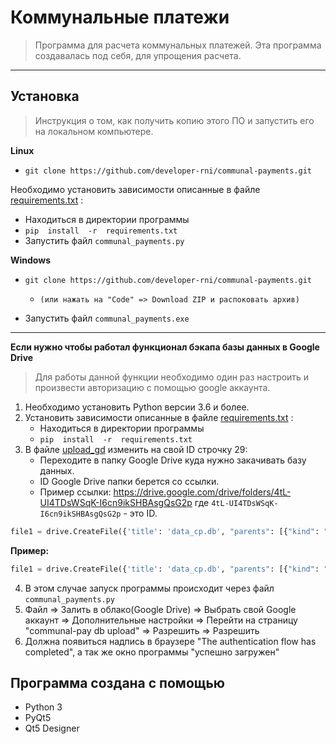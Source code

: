 # Коммунальные платежи
> Программа для расчета коммунальных платежей. Эта программа создавалась под себя, для упрощения расчета.
___
## Установка
> Инструкция о том, как получить копию этого ПО и запустить его на локальном компьютере. 

**Linux**

- `git clone https://github.com/developer-rni/communal-payments.git`

Необходимо установить зависимости описанные в файле [requirements.txt](https://github.com/developer-rni/communal-payments/blob/master/requirements.txt "requirements.txt")  :

- Находиться в директории программы
- `pip  install  -r  requirements.txt`
- Запустить файл `communal_payments.py`


**Windows**

- `git clone https://github.com/developer-rni/communal-payments.git`
  - `(или нажать на "Code" => Download ZIP и распоковать архив)`

- Запустить файл `communal_payments.exe`
___
**Если нужно чтобы работал функционал бэкапа базы данных в Google Drive**
> Для работы данной функции необходимо один раз настроить и произвести авторизацию с помощью google аккаунта.

1. Необходимо установить Python версии 3.6 и более.
2. Установить зависимости описанные в файле [requirements.txt](https://github.com/developer-rni/communal-payments/blob/master/requirements.txt "requirements.txt")  :
   - Находиться в директории программы
   - `pip  install  -r  requirements.txt`
3. В файле [upload_gd](https://github.com/developer-rni/communal-payments/blob/master/upload_gd.py "upload_gd.py") изменить на свой ID строчку 29:
   - Переходите в папку Google Drive куда нужно закачивать базу данных.
   - ID Google Drive папки берется со ссылки.
   - Пример ссылки: https://drive.google.com/drive/folders/4tL-UI4TDsWSqK-I6cn9ikSHBAsgQsG2p где `4tL-UI4TDsWSqK-I6cn9ikSHBAsgQsG2p` - это ID.

```Python
file1 = drive.CreateFile({'title': 'data_cp.db', "parents": [{"kind": "drive#fileLink","id": 'Тут ID папки Google Drive'}]})
```
**Пример:**
```Python
file1 = drive.CreateFile({'title': 'data_cp.db', "parents": [{"kind": "drive#fileLink","id": '4tL-UI4TDsWSqK-I6cn9ikSHBAsgQsG2p'}]})
```
4. В этом случае запуск программы происходит через файл `communal_payments.py`
5. Файл => Залить в облако(Google Drive) => Выбрать свой Google аккаунт => Дополнительные настройки => Перейти на страницу "communal-pay db upload" => Разрешить => Разрешить
6. Должна появиться надпись в браузере "The authentication flow has completed", а так же окно программы "успешно загружен"

## Программа создана с помощью

- Python 3
- PyQt5
- Qt5 Designer